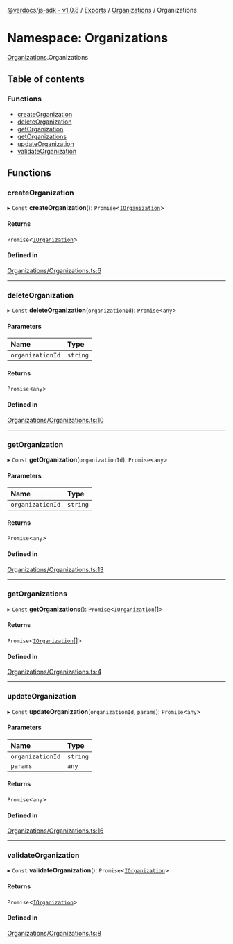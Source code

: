 [@verdocs/js-sdk - v1.0.8](../README.md) / [Exports](../modules.md) / [Organizations](Organizations.md) / Organizations

# Namespace: Organizations

[Organizations](Organizations.md).Organizations

## Table of contents

### Functions

- [createOrganization](Organizations.Organizations-1.md#createorganization)
- [deleteOrganization](Organizations.Organizations-1.md#deleteorganization)
- [getOrganization](Organizations.Organizations-1.md#getorganization)
- [getOrganizations](Organizations.Organizations-1.md#getorganizations)
- [updateOrganization](Organizations.Organizations-1.md#updateorganization)
- [validateOrganization](Organizations.Organizations-1.md#validateorganization)

## Functions

### createOrganization

▸ `Const` **createOrganization**(): `Promise`<[`IOrganization`](../interfaces/Organizations.Types.IOrganization.md)\>

#### Returns

`Promise`<[`IOrganization`](../interfaces/Organizations.Types.IOrganization.md)\>

#### Defined in

[Organizations/Organizations.ts:6](https://github.com/Verdocs/js-sdk/blob/main/src/Organizations/Organizations.ts#L6)

___

### deleteOrganization

▸ `Const` **deleteOrganization**(`organizationId`): `Promise`<`any`\>

#### Parameters

| Name | Type |
| :------ | :------ |
| `organizationId` | `string` |

#### Returns

`Promise`<`any`\>

#### Defined in

[Organizations/Organizations.ts:10](https://github.com/Verdocs/js-sdk/blob/main/src/Organizations/Organizations.ts#L10)

___

### getOrganization

▸ `Const` **getOrganization**(`organizationId`): `Promise`<`any`\>

#### Parameters

| Name | Type |
| :------ | :------ |
| `organizationId` | `string` |

#### Returns

`Promise`<`any`\>

#### Defined in

[Organizations/Organizations.ts:13](https://github.com/Verdocs/js-sdk/blob/main/src/Organizations/Organizations.ts#L13)

___

### getOrganizations

▸ `Const` **getOrganizations**(): `Promise`<[`IOrganization`](../interfaces/Organizations.Types.IOrganization.md)[]\>

#### Returns

`Promise`<[`IOrganization`](../interfaces/Organizations.Types.IOrganization.md)[]\>

#### Defined in

[Organizations/Organizations.ts:4](https://github.com/Verdocs/js-sdk/blob/main/src/Organizations/Organizations.ts#L4)

___

### updateOrganization

▸ `Const` **updateOrganization**(`organizationId`, `params`): `Promise`<`any`\>

#### Parameters

| Name | Type |
| :------ | :------ |
| `organizationId` | `string` |
| `params` | `any` |

#### Returns

`Promise`<`any`\>

#### Defined in

[Organizations/Organizations.ts:16](https://github.com/Verdocs/js-sdk/blob/main/src/Organizations/Organizations.ts#L16)

___

### validateOrganization

▸ `Const` **validateOrganization**(): `Promise`<[`IOrganization`](../interfaces/Organizations.Types.IOrganization.md)\>

#### Returns

`Promise`<[`IOrganization`](../interfaces/Organizations.Types.IOrganization.md)\>

#### Defined in

[Organizations/Organizations.ts:8](https://github.com/Verdocs/js-sdk/blob/main/src/Organizations/Organizations.ts#L8)
